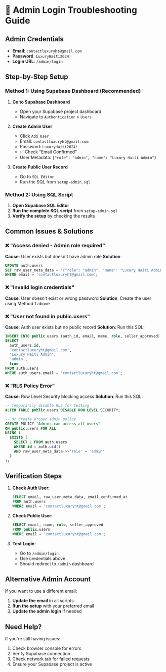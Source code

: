 # 🔐 Admin Login Troubleshooting Guide

## **Admin Credentials**
- **Email**: `contactluxuryht@gmail.com`
- **Password**: `LuxuryHaiti2024!`
- **Login URL**: `/admin/login`

## **Step-by-Step Setup**

### **Method 1: Using Supabase Dashboard (Recommended)**

1. **Go to Supabase Dashboard**
   - Open your Supabase project dashboard
   - Navigate to `Authentication` > `Users`

2. **Create Admin User**
   - Click `Add User`
   - Email: `contactluxuryht@gmail.com`
   - Password: `LuxuryHaiti2024!`
   - ✅ Check "Email Confirmed"
   - User Metadata: `{"role": "admin", "name": "Luxury Haiti Admin"}`

3. **Create Public User Record**
   - Go to `SQL Editor`
   - Run the SQL from `setup-admin.sql`

### **Method 2: Using SQL Script**

1. **Open Supabase SQL Editor**
2. **Run the complete SQL script** from `setup-admin.sql`
3. **Verify the setup** by checking the results

## **Common Issues & Solutions**

### **❌ "Access denied - Admin role required"**
**Cause**: User exists but doesn't have admin role
**Solution**: 
```sql
UPDATE auth.users 
SET raw_user_meta_data = '{"role": "admin", "name": "Luxury Haiti Admin"}'
WHERE email = 'contactluxuryht@gmail.com';
```

### **❌ "Invalid login credentials"**
**Cause**: User doesn't exist or wrong password
**Solution**: Create the user using Method 1 above

### **❌ "User not found in public.users"**
**Cause**: Auth user exists but no public record
**Solution**: Run this SQL:
```sql
INSERT INTO public.users (auth_id, email, name, role, seller_approved)
SELECT 
  auth_users.id,
  'contactluxuryht@gmail.com',
  'Luxury Haiti Admin',
  'admin',
  true
FROM auth.users 
WHERE auth_users.email = 'contactluxuryht@gmail.com';
```

### **❌ "RLS Policy Error"**
**Cause**: Row Level Security blocking access
**Solution**: Run this SQL:
```sql
-- Temporarily disable RLS for testing
ALTER TABLE public.users DISABLE ROW LEVEL SECURITY;

-- Or create proper admin policy
CREATE POLICY "Admins can access all users" 
ON public.users FOR ALL 
USING (
  EXISTS (
    SELECT 1 FROM auth.users 
    WHERE id = auth.uid() 
    AND raw_user_meta_data->>'role' = 'admin'
  )
);
```

## **Verification Steps**

1. **Check Auth User**:
   ```sql
   SELECT email, raw_user_meta_data, email_confirmed_at 
   FROM auth.users 
   WHERE email = 'contactluxuryht@gmail.com';
   ```

2. **Check Public User**:
   ```sql
   SELECT email, name, role, seller_approved 
   FROM public.users 
   WHERE email = 'contactluxuryht@gmail.com';
   ```

3. **Test Login**:
   - Go to `/admin/login`
   - Use credentials above
   - Should redirect to `/admin` dashboard

## **Alternative Admin Account**

If you want to use a different email:

1. **Update the email** in all scripts
2. **Run the setup** with your preferred email
3. **Update the admin login** if needed

## **Need Help?**

If you're still having issues:
1. Check browser console for errors
2. Verify Supabase connection
3. Check network tab for failed requests
4. Ensure your Supabase project is active
